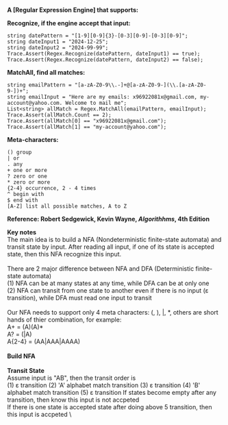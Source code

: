 **A [Regular Expression Engine] that supports:**

**Recognize, if the engine accept that input:**

    string datePattern = "[1-9][0-9]{3}-[0-3][0-9]-[0-3][0-9]";
    string dateInput1 = "2024-12-25";
    string dateInput2 = "2024-99-99";
    Trace.Assert(Regex.Recognize(datePattern, dateInput1) == true);
    Trace.Assert(Regex.Recognize(datePattern, dateInput2) == false);

**MatchAll, find all matches:**

    string emailPattern = "[a-zA-Z0-9\\.-]+@[a-zA-Z0-9-](\\.[a-zA-Z0-9-])+";
    string emailInput = "Here are my emails: x96922081x@gmail.com, my-account@yahoo.com. Welcome to mail me";
    List<string> allMatch = Regex.MatchAll(emailPattern, emailInput);
    Trace.Assert(allMatch.Count == 2);
    Trace.Assert(allMatch[0] == "x96922081x@gmail.com");
    Trace.Assert(allMatch[1] == "my-account@yahoo.com");

**Meta-characters:**

    () group
    | or
    . any
    + one or more
    ? zero or one
    * zero or more
    {2-4} occurrence, 2 - 4 times
    ^ begin with
    $ end with
    [A-Z] list all possible matches, A to Z


**Reference: Robert Sedgewick, Kevin Wayne, *Algorithhms*, 4th Edition**

**Key notes**\
The main idea is to build a NFA (Nondeterministic finite-state automata) and transit state by input.  After reading all input, if one of its state is accepted state, then this NFA recognize this input.\
\
There are 2 major difference between NFA and DFA (Deterministic finite-state automata)\
(1) NFA can be at many states at any time, while DFA can be at only one\
(2) NFA can transit from one state to another even if there is no input (ε transition), while DFA must read one input to transit\
\
Our NFA needs to support only 4 meta characters: (, ), |, *,  others are short hands of thier combination, for example:\
A+ = (A)(A)\*\
A? = (|A)\
A{2-4} = (AA|AAA|AAAA)\
\
**Build NFA**\
\
**Transit State**\
Assume input is "AB", then the transit order is \
(1) ε transition (2) 'A' alphabet match transition (3) ε transition (4) 'B' alphabet match transition (5) ε transition
If states become empty after any transition, then know this input is not accpeted \
If there is one state is accepted state after doing above 5 transition, then this input is accpeted \
